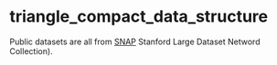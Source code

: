 # triangle_compact_data_structure
Public datasets are all from [SNAP](http://snap.stanford.edu/data/index.html) Stanford Large Dataset Netword Collection).
